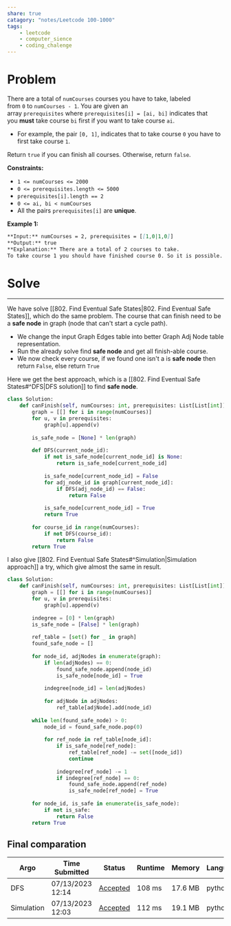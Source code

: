 ```yaml
---
share: true
catagory: "notes/Leetcode 100-1000"
tags:
    - leetcode
    - computer_sience
    - coding_chalenge
---
```


# Problem

There are a total of `numCourses` courses you have to take, labeled from `0` to `numCourses - 1`. You are given an array `prerequisites` where `prerequisites[i] = [ai, bi]` indicates that you **must** take course `bi` first if you want to take course `ai`.

- For example, the pair `[0, 1]`, indicates that to take course `0` you have to first take course `1`.

Return `true` if you can finish all courses. Otherwise, return `false`.

**Constraints:**

- `1 <= numCourses <= 2000`
- `0 <= prerequisites.length <= 5000`
- `prerequisites[i].length == 2`
- `0 <= ai, bi < numCourses`
- All the pairs `prerequisites[i]` are **unique**.

**Example 1:**

```markdown
**Input:** numCourses = 2, prerequisites = [[1,0|1,0]]
**Output:** true
**Explanation:** There are a total of 2 courses to take. 
To take course 1 you should have finished course 0. So it is possible.
```

# Solve
---
We have solve [[802. Find Eventual Safe States|802. Find Eventual Safe States]], which do the same problem. The course that can finish need to be a **safe node** in graph (node that can't start a cycle path).
- We change the input Graph Edges table into better Graph Adj Node table representation. 
- Run the already solve find **safe node** and get all finish-able course.
- We now check every course, if we found one isn't a is **safe node** then return `False`, else return `True`

Here we get the best approach, which is a [[802. Find Eventual Safe States#^DFS|DFS solution]] to find **safe node**. 
```python
class Solution:
    def canFinish(self, numCourses: int, prerequisites: List[List[int]]) -> bool:
        graph = [[] for i in range(numCourses)]
        for u, v in prerequisites:
            graph[u].append(v)
        
        is_safe_node = [None] * len(graph)
        
        def DFS(current_node_id):
            if not is_safe_node[current_node_id] is None:
                return is_safe_node[current_node_id]
            
            is_safe_node[current_node_id] = False
            for adj_node_id in graph[current_node_id]:
                if DFS(adj_node_id) == False:
                    return False
                
            is_safe_node[current_node_id] = True
            return True
        
        for course_id in range(numCourses):
            if not DFS(course_id):
                return False
        return True
```

I also give [[802. Find Eventual Safe States#^Simulation|Simulation approach]] a try, which give almost the same in result. 
```python
class Solution:
    def canFinish(self, numCourses: int, prerequisites: List[List[int]]) -> bool:
        graph = [[] for i in range(numCourses)]
        for u, v in prerequisites:
            graph[u].append(v)
        
        indegree = [0] * len(graph)
        is_safe_node = [False] * len(graph)
        
        ref_table = [set() for _ in graph]
        found_safe_node = []
        
        for node_id, adjNodes in enumerate(graph):
            if len(adjNodes) == 0:
                found_safe_node.append(node_id)
                is_safe_node[node_id] = True
            
            indegree[node_id] = len(adjNodes)
            
            for adjNode in adjNodes:
                ref_table[adjNode].add(node_id)
        
        while len(found_safe_node) > 0:
            node_id = found_safe_node.pop(0)
            
            for ref_node in ref_table[node_id]:
                if is_safe_node[ref_node]:
                    ref_table[ref_node] -= set([node_id])
                    continue
                    
                indegree[ref_node] -= 1
                if indegree[ref_node] == 0:
                    found_safe_node.append(ref_node)
                    is_safe_node[ref_node] = True
                    
        for node_id, is_safe in enumerate(is_safe_node):
            if not is_safe:
                return False
        return True
```

## Final comparation

| Argo |Time Submitted|Status|Runtime|Memory|Language|
|---|---|---|---|---|---|
| DFS|07/13/2023 12:14|[Accepted](https://leetcode.com/submissions/detail/993193281/)|108 ms|17.6 MB|python3|
| Simulation|07/13/2023 12:03|[Accepted](https://leetcode.com/submissions/detail/993186986/)|112 ms|19.1 MB|python3|
